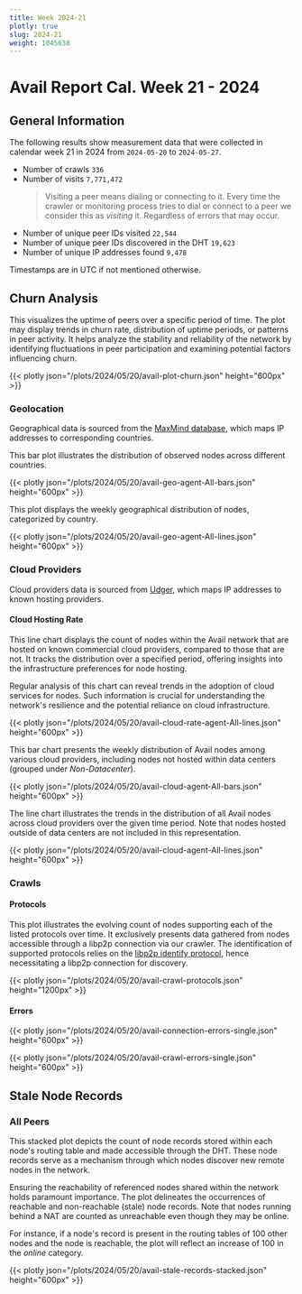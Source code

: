 ```yaml
---
title: Week 2024-21
plotly: true
slug: 2024-21
weight: 1045638
---
```


# Avail Report Cal. Week 21 - 2024

## General Information

The following results show measurement data that were collected in calendar week 21 in 2024 from `2024-05-20` to `2024-05-27`.

- Number of crawls `336`
- Number of visits `7,771,472`
  > Visiting a peer means dialing or connecting to it. Every time the crawler or monitoring process tries to dial or connect to a peer we consider this as _visiting_ it. Regardless of errors that may occur.
- Number of unique peer IDs visited `22,544`
- Number of unique peer IDs discovered in the DHT `19,623`
- Number of unique IP addresses found `9,478`

Timestamps are in UTC if not mentioned otherwise.

## Churn Analysis

This visualizes the uptime of peers over a specific period of time. The plot may display trends in churn rate, distribution of uptime periods, or patterns in peer activity. It helps analyze the stability and reliability of the network by identifying fluctuations in peer participation and examining potential factors influencing churn.

{{< plotly json="/plots/2024/05/20/avail-plot-churn.json" height="600px" >}}

### Geolocation

Geographical data is sourced from the [MaxMind database](https://www.maxmind.com), which maps IP addresses to corresponding countries.

This bar plot illustrates the distribution of observed nodes across different countries.

{{< plotly json="/plots/2024/05/20/avail-geo-agent-All-bars.json" height="600px" >}}

This plot displays the weekly geographical distribution of nodes, categorized by country.

{{< plotly json="/plots/2024/05/20/avail-geo-agent-All-lines.json" height="600px" >}}

### Cloud Providers

Cloud providers data is sourced from [Udger](https://udger.com/resources/datacenter-list), which maps IP addresses to known hosting providers.

#### Cloud Hosting Rate

This line chart displays the count of nodes within the Avail network that are hosted on known commercial cloud providers, compared to those that are not. It tracks the distribution over a specified period, offering insights into the infrastructure preferences for node hosting.

Regular analysis of this chart can reveal trends in the adoption of cloud services for nodes. Such information is crucial for understanding the network's resilience and the potential reliance on cloud infrastructure.

{{< plotly json="/plots/2024/05/20/avail-cloud-rate-agent-All-lines.json" height="600px" >}}

This bar chart presents the weekly distribution of Avail nodes among various cloud providers, including nodes not hosted within data centers (grouped under _Non-Datacenter_).

{{< plotly json="/plots/2024/05/20/avail-cloud-agent-All-bars.json" height="600px" >}}

The line chart illustrates the trends in the distribution of all Avail nodes across cloud providers over the given time period. Note that nodes hosted outside of data centers are not included in this representation.

{{< plotly json="/plots/2024/05/20/avail-cloud-agent-All-lines.json" height="600px" >}}

### Crawls

#### Protocols

This plot illustrates the evolving count of nodes supporting each of the listed protocols over time. It exclusively presents data gathered from nodes accessible through a libp2p connection via our crawler. The identification of supported protocols relies on the [libp2p identify protocol](https://github.com/libp2p/specs/tree/master/identify), hence necessitating a libp2p connection for discovery.

{{< plotly json="/plots/2024/05/20/avail-crawl-protocols.json" height="1200px" >}}

#### Errors

{{< plotly json="/plots/2024/05/20/avail-connection-errors-single.json" height="600px" >}}

{{< plotly json="/plots/2024/05/20/avail-crawl-errors-single.json" height="600px" >}}

## Stale Node Records

### All Peers

This stacked plot depicts the count of node records stored within each node's routing table and made accessible through the DHT. These node records serve as a mechanism through which nodes discover new remote nodes in the network.

Ensuring the reachability of referenced nodes shared within the network holds paramount importance. The plot delineates the occurrences of reachable and non-reachable (stale) node records. Note that nodes running behind a NAT are counted as unreachable even though they may be online.

For instance, if a node's record is present in the routing tables of 100 other nodes and the node is reachable, the plot will reflect an increase of 100 in the _online_ category.

{{< plotly json="/plots/2024/05/20/avail-stale-records-stacked.json" height="600px" >}}
